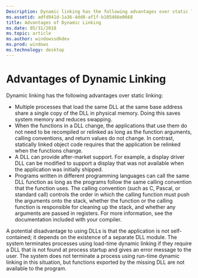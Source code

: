 ```yaml
---
Description: Dynamic linking has the following advantages over static linking.
ms.assetid: adfd941d-1a36-4dd8-af1f-b105466e0668
title: Advantages of Dynamic Linking
ms.date: 05/31/2018
ms.topic: article
ms.author: windowssdkdev
ms.prod: windows
ms.technology: desktop
---
```


# Advantages of Dynamic Linking

Dynamic linking has the following advantages over static linking:

-   Multiple processes that load the same DLL at the same base address share a single copy of the DLL in physical memory. Doing this saves system memory and reduces swapping.
-   When the functions in a DLL change, the applications that use them do not need to be recompiled or relinked as long as the function arguments, calling conventions, and return values do not change. In contrast, statically linked object code requires that the application be relinked when the functions change.
-   A DLL can provide after-market support. For example, a display driver DLL can be modified to support a display that was not available when the application was initially shipped.
-   Programs written in different programming languages can call the same DLL function as long as the programs follow the same calling convention that the function uses. The calling convention (such as C, Pascal, or standard call) controls the order in which the calling function must push the arguments onto the stack, whether the function or the calling function is responsible for cleaning up the stack, and whether any arguments are passed in registers. For more information, see the documentation included with your compiler.

A potential disadvantage to using DLLs is that the application is not self-contained; it depends on the existence of a separate DLL module. The system terminates processes using load-time dynamic linking if they require a DLL that is not found at process startup and gives an error message to the user. The system does not terminate a process using run-time dynamic linking in this situation, but functions exported by the missing DLL are not available to the program.

 

 



